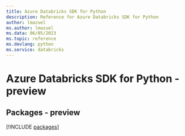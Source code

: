 ```yaml
---
title: Azure Databricks SDK for Python
description: Reference for Azure Databricks SDK for Python
author: lmazuel
ms.author: lmazuel
ms.data: 06/05/2023
ms.topic: reference
ms.devlang: python
ms.service: databricks
---
```

# Azure Databricks SDK for Python - preview
## Packages - preview
[!INCLUDE [packages](databricks-index.md)]